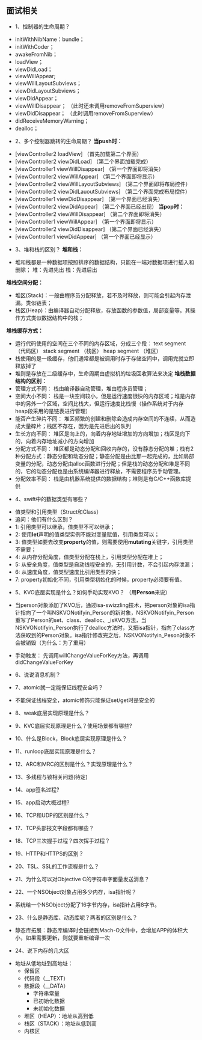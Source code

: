 ## 面试相关

* 1、控制器的生命周期？
- initWithNibName：bundle；
- initWithCoder；
- awakeFromNib；
- loadView；
- viewDidLoad；
- viewWillAppear;
- viewWillLayoutSubviews；
- viewDidLayoutSubviews；
- viewDidAppear；
- viewWillDisappear； （此时还未调用removeFromSuperview）
- viewDidDisappear；  （此时调用removeFromSuperview）
- didReceiveMemoryWarning；
- dealloc；

* 2、多个控制器跳转的生命周期？
**当push时：**
- [viewController2 loadView]    （首先加载第二个界面）
- [viewController2 viewDidLoad] （第二个界面加载完成）
- [viewController1 viewWillDisappear] （第一个界面即将消失）
- [viewController2 viewWillAppear] （第二个界面即将显示）
- [viewController2 viewWillLayoutSubviews] （第二个界面即将布局控件）
- [viewController2 viewDidLauoutSubviews] （第二个界面完成布局控件）
- [viewController1 viewDidDisappear] （第一个界面已经消失）
- [viewController2 viewDidAppear] （第二个界面已经出现）
**当pop时：**
- [viewController2 viewWillDisappear] （第二个界面即将消失）
- [viewController1 viewWillAppear] （第一个界面即将显示）
- [viewController2 viewDidDisappear] （第二个界面已经消失）
- [viewController1 viewDidAppear] （第一个界面已经显示）

* 3、堆和栈的区别？
**堆和栈：**
- 堆和栈都是一种数据项按照排序的数据结构，只能在一端对数据项进行插入和删除；
堆：先进先出
栈：先进后出

**堆栈空间分配：**
- 堆区(Stack)：一般由程序员分配释放，若不及时释放，则可能会引起内存泄漏。类似链表；
- 栈区(Heap)：由编译器自动分配释放，存放函数的参数值，局部变量等。其操作方式类似数据结构中的栈；

**堆栈缓存方式：**
- 运行代码使用的空间在三个不同的内存区域，分成三个段：
text segment  （代码区）
stack segment  （栈区）
heap segment  （堆区）
- 栈使用的是一级缓存，他们通常都是被调用时存于存储空间中，调用完就立即释放掉了
- 堆则是存放在二级缓存中，生命周期由虚拟机的垃圾回收算法来决定
**堆栈数据结构的区别：**
- 管理方式不同：
栈由编译器自动管理，堆由程序员管理；
- 空间大小不同：
栈是一块空间较小，但是运行速度很快的内存区域；堆是内存中的另外一个区域，空间比栈大，但运行速度比栈慢（操作系统对于内存heap段采用的是链表进行管理）
- 能否产生碎片不同：
堆区频繁的创建和删除会造成内存空间的不连续，从而造成大量碎片；栈区不存在，因为是先进后出的队列
- 生长方向不同：
堆区是向上的，向着内存地址增加的方向增加；栈区是向下的，向着内存地址减小的方向增加
- 分配方式不同：
堆区都是动态分配和回收内存的，没有静态分配的堆；栈有2种分配方式：静态分配和动态分配；静态分配是由比那一起完成的，比如局部变量的分配，动态分配由alloc函数进行分配；但是栈的动态分配和堆是不同的，它的动态分配也是由系统编译器进行释放，不需要程序员手动管理。
- 分配效率不同：
栈是由机器系统提供的数据结构；堆则是有C/C++函数库提供

* 4、swift中的数据类型有哪些？
- 值类型和引用类型（Struct和Class）
- 追问：他们有什么区别？
- 1: 引用类型可以继承，值类型不可以继承；
- 2: 使用**let**声明的值类型实例不能对变量赋值，引用类型可以；
- 3: 值类型如要去改变**property**的值，则需要使用**mutating**关键字，引用类型不需要；
- 4: 从内存分配角度，值类型分配在栈上，引用类型分配在堆上；
- 5: 从安全角度，值类型是自动线程安全的，无引用计数，不会引起内存泄漏；
- 6: 从速度角度，值类型速度比引用类型的快；
- 7: property初始化不同，引用类型初始化的时候，property必须要有值。

* 5、KVO底层实现是什么？如何手动实现KVO？  （用**Person**来说）
- 当person对象添加了KVO后，通过isa-swizzling技术，把person对象的isa指针指向了一个叫NSKVONotifyin_Person的新对象，NSKVONotifyin_Person重写了Person的set、class、dealloc、_isKVO方法，当NSKVONotifyin_Person执行了dealloc方法时，又把isa指针，指向了class方法获取到的Person对象。isa指针修改完之后，NSKVONotifyin_Peson对象不会被销毁（为什么：为了重用）

- 手动触发： 先调用willChangeValueForKey方法，再调用didChangeValueForKey

* 6、说说消息机制？

* 7、atomic就一定能保证线程安全吗？
- 不能保证线程安全，atomic修饰只能保证set/get时是安全的

* 8、weak底层实现原理是什么？

* 9、KVC底层实现原理是什么？使用场景都有哪些?

* 10、什么是Block，Block底层实现原理是什么？

* 11、runloop底层实现原理是什么？

* 12、ARC和MRC的区别是什么？实现原理是什么？

* 13、多线程与锁相关问题(待定)

* 14、app签名过程?

* 15、app启动大概过程?

* 16、TCP和UDP的区别是什么？

* 17、TCP头部报文字段都有哪些？

* 18、TCP三次握手过程？四次挥手过程？

* 19、HTTP和HTTPS的区别？

* 20、TSL、SSL的工作流程是什么？

* 21、为什么可以对Objective C的字符串字面量发送消息？

* 22、一个NSObject对象占用多少内存，isa指针呢？
- 系统给一个NSObject分配了16字节内存，isa指针占用8字节。

* 23、什么是静态库、动态库呢？两者的区别是什么？ 
- 静态库拓展：静态库编译时会链接到Mach-O文件中，会增加APP的体积大小，如果需要更新，则就要重新编译一次

* 24、说下内存的几大区
- 地址从低地址到高地址：
  - 保留区
  - 代码段（__TEXT）
  - 数据段（__DATA）
    - 字符串常量
    - 已初始化数据
    - 未初始化数据
  - 堆区（HEAP）：地址从高到低
  - 栈区（STACK）：地址从低到高
  - 内核区
